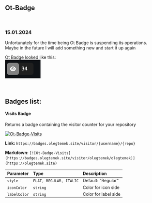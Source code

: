 ## Ot-Badge

<br />

### 15.01.2024

Unfortunately for the time being Ot Badge is suspending its operations. Maybe in the future I will add something new and start it up again

Ot Badge looked like this:
<br />
![ot-badge-example](./example.png)

<br />

## Badges list:

#### Visits Badge

Returns a badge containing the visitor counter for your repository

[![Ot-Badge-Visits](https://badges.olegtemek.site/visitor/olegtemek/ot-badge)](https://olegtemek.site)

<p><b>Link: </b><code>https://badges.olegtemek.site/visitor/{username}/{repo}</code></p>

<p> <b>Markdown: </b><code>[![Ot-Badge-Visits](https://badges.olegtemek.site/visitor/olegtemek/olegtemek)](https://olegtemek.site)</code></p>

| Parameter    | Type                    | Description          |
| :----------- | :---------------------- | :------------------- |
| `style`      | `FLAT, REGULAR, ITALIC` | Default: "Regular"   |
| `iconColor`  | `string`                | Color for icon side  |
| `labelColor` | `string`                | Color for label side |
